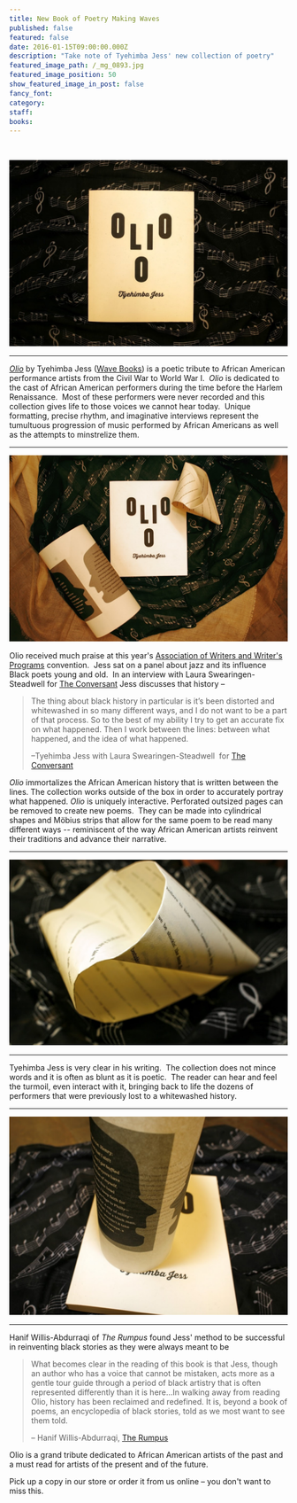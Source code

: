 ```yaml
---
title: New Book of Poetry Making Waves
published: false
featured: false
date: 2016-01-15T09:00:00.000Z
description: "Take note of Tyehimba Jess' new collection of poetry"
featured_image_path: /_mg_0893.jpg
featured_image_position: 50
show_featured_image_in_post: false
fancy_font:
category:
staff:
books:
---
```



&nbsp;

![](/uploads/versions/_mg_0806---x----1120-747x---.jpg)

---

*[Olio](http://www.brooklinebooksmith-shop.com/book/9781940696201)* by Tyehimba Jess ([Wave Books](http://www.wavepoetry.com/)) is a poetic tribute to African American performance artists from the Civil War to World War I. &nbsp;*Olio* is dedicated to the cast of African American performers during the time before the Harlem Renaissance. &nbsp;Most of these performers were never recorded and this collection gives life to those voices we cannot hear today. &nbsp;Unique formatting, precise rhythm, and imaginative interviews represent the tumultuous progression of music performed by African Americans as well as the attempts to minstrelize them.&nbsp;

---

![](/uploads/versions/_mg_0873---x----1120-746x---.jpg)

Olio received much praise at this year's [Association of Writers and Writer's Programs](https://www.awpwriter.org/awp_conference/event_detail/6935) convention.&nbsp; Jess sat on a panel about jazz and its influence Black poets young and old. &nbsp;In an interview with Laura Swearingen-Steadwell for [The Conversant](http://theconversant.org/?p=7581)&nbsp;Jess discusses that history –

> The thing about black history in particular is it’s been distorted and whitewashed in so many different ways, and I do not want to be a part of that process. So to the best of my ability I try to get an accurate fix on what happened. Then I work between the lines: between what happened, and the idea of what happened.
>
> –Tyehimba Jess with Laura Swearingen-Steadwell &nbsp;for [The Conversant](http://theconversant.org/?p=7581)

*Olio*&nbsp;immortalizes the African American history that is written between the lines. The collection works outside of the box in order to accurately portray what happened.&nbsp;*Olio*&nbsp;is uniquely interactive. Perforated outsized pages can be removed to create new poems. &nbsp;They can be made into cylindrical shapes and M&ouml;bius strips that allow for the same poem to be read many different ways -- reminiscent of the way African American artists reinvent their traditions and advance their narrative. &nbsp;

---

![](/uploads/versions/_mg_0896---x----1120-747x---.jpg)

---

Tyehimba Jess is very clear in his writing. &nbsp;The collection does not mince words and it is often as blunt as it is poetic. &nbsp;The reader can hear and feel the turmoil, even interact with it, bringing back to life the dozens of performers that were previously lost to a whitewashed history.&nbsp;

---

![](/uploads/versions/_mg_0809---x----1053-747x---.jpg)

---

Hanif Willis-Abdurraqi of&nbsp;*The Rumpus* found Jess' method to be successful in reinventing black stories as they were always meant to be

> What becomes clear in the reading of this book is that Jess, though an author who has a voice that cannot be mistaken, acts more as a gentle tour guide through a period of black artistry that is often represented differently than it is here…In walking away from reading Olio, history has been reclaimed and redefined. It is, beyond a book of poems, an encyclopedia of black stories, told as we most want to see them told.
>
> – Hanif Willis-Abdurraqi, [The Rumpus](http://therumpus.net/2016/04/olio-by-tyehimba-jess/)

Olio is a grand tribute dedicated to African American artists of the past and a must read for artists of the present and of the future.&nbsp;

Pick up a copy in our store or order it from us online – you don't want to miss this.&nbsp;